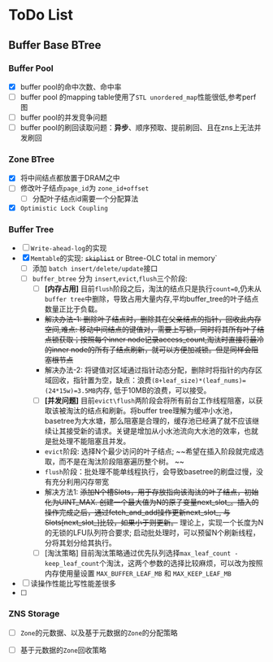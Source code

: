# ToDo List

## Buffer Base BTree

### Buffer Pool

- [x] buffer pool的命中次数、命中率
- [ ] buffer pool 的mapping table使用了`STL unordered_map`性能很低,参考perf 图
- [ ] buffer pool的并发竞争问题
- [ ] buffer pool的刷回读取问题：**异步**、顺序预取、提前刷回、且在zns上无法并发刷回

### Zone BTree

- [x] 将中间结点都放置于DRAM之中
- [ ] 修改叶子结点`page_id`为 `zone_id+offset`
  - [ ] 分配叶子结点id需要一个分配算法
- [x] `Optimistic Lock Coupling`

### Buffer Tree

- [ ] `Write-ahead-log`的实现
- [x] `Memtable`的实现: ~~`skiplist`~~ or Btree-OLC total in memory`
  - [ ] 添加 `batch insert/delete/update`接口
  - [ ] `buffer_btree` 分为 `insert`,`evict`,`flush`三个阶段:
    - [ ]  **[内存占用]** 目前`flush`阶段之后，淘汰的结点只是执行`count=0`,仍未从`buffer tree`中删除，导致占用大量内存,平均buffer_tree的叶子结点数量正比于负载。
      - ~~解决办法-1: 删除叶子结点时，删除其在父亲结点的指针，回收此内存空间,难点: 移动中间结点的键值对，需要上写锁，同时将其所有叶子结点锁获取；按照每个inner node记录access_count,淘汰时直接将最冷的inner node的所有子结点刷新，就可以方便加减锁。但是同样会阻塞根节点~~ 
      - 解决办法-2: 将键值对区域通过指针动态分配，删除时将指针的内存区域回收，指针置为空，缺点：浪费`(8+leaf_size)*(leaf_nums)=(24*15w)=3.5MB`内存, 低于10MB的浪费，可以接受。
    - [ ]  **[并发问题]** 目前`evict\flush`两阶段会将所有前台工作线程阻塞，以获取该被淘汰的结点和刷新。将buffer tree理解为缓冲小水池，basetree为大水塘，那么阻塞是合理的，缓存池已经满了就不应该继续让其接受新的请求。关键是增加从小水池流向大水池的效率，也就是批处理不能阻塞且并发。
      - `evict`阶段: 选择N个最少访问的叶子结点;  ~~希望在插入阶段就完成选取，而不是在淘汰阶段阻塞遍历整个树。 ~~
      - `flush`阶段：批处理不能单线程执行，会导致basetree的刷盘过慢，没有充分利用闪存带宽
      - 解决方法1: ~~添加N个槽Slots，用于存放指向该淘汰的叶子结点，初始化为UINT_MAX. 创建一个最大值为N的原子变量next_slot_。插入的操作完成之后，通过fetch_and_add操作更新next_slot_, 与Slots[next_slot_]比较，如果小于则更新。~~ 理论上，实现一个长度为N的无锁的LFU队列符合要求; 启动批处理时，可以预留N个刷新线程，分将其划分给其执行。                                                                                                                                                        
    - [ ]  [淘汰策略] 目前淘汰策略通过优先队列选择`max_leaf_count - keep_leaf_count`个淘汰，这两个参数的选择比较麻烦，可以改为按照内存使用量设置 `MAX_BUFFER_LEAF_MB` 和 `MAX_KEEP_LEAF_MB`

- [ ] 读操作性能比写性能差很多
- [ ] 
### ZNS Storage

- [ ] `Zone`的元数据、以及基于元数据的`Zone`的分配策略
- [ ] 基于元数据的`Zone`回收策略



